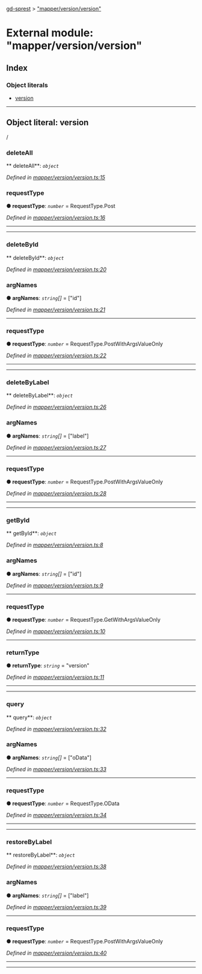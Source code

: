 [gd-sprest](../README.md) > ["mapper/version/version"](../modules/_mapper_version_version_.md)



# External module: "mapper/version/version"

## Index

### Object literals

* [version](_mapper_version_version_.md#version)



---
<a id="version"></a>

## Object literal: version


/


<a id="version.deleteall"></a>

###  deleteAll

** deleteAll**:  *`object`* 

*Defined in [mapper/version/version.ts:15](https://github.com/gunjandatta/sprest/blob/3de79f1/src/mapper/version/version.ts#L15)*




<a id="version.deleteall.requesttype"></a>

###  requestType

**●  requestType**:  *`number`*  =  RequestType.Post

*Defined in [mapper/version/version.ts:16](https://github.com/gunjandatta/sprest/blob/3de79f1/src/mapper/version/version.ts#L16)*





___

___
<a id="version.deletebyid"></a>

###  deleteById

** deleteById**:  *`object`* 

*Defined in [mapper/version/version.ts:20](https://github.com/gunjandatta/sprest/blob/3de79f1/src/mapper/version/version.ts#L20)*




<a id="version.deletebyid.argnames"></a>

###  argNames

**●  argNames**:  *`string`[]*  =  ["id"]

*Defined in [mapper/version/version.ts:21](https://github.com/gunjandatta/sprest/blob/3de79f1/src/mapper/version/version.ts#L21)*





___
<a id="version.deletebyid.requesttype-1"></a>

###  requestType

**●  requestType**:  *`number`*  =  RequestType.PostWithArgsValueOnly

*Defined in [mapper/version/version.ts:22](https://github.com/gunjandatta/sprest/blob/3de79f1/src/mapper/version/version.ts#L22)*





___

___
<a id="version.deletebylabel"></a>

###  deleteByLabel

** deleteByLabel**:  *`object`* 

*Defined in [mapper/version/version.ts:26](https://github.com/gunjandatta/sprest/blob/3de79f1/src/mapper/version/version.ts#L26)*




<a id="version.deletebylabel.argnames-1"></a>

###  argNames

**●  argNames**:  *`string`[]*  =  ["label"]

*Defined in [mapper/version/version.ts:27](https://github.com/gunjandatta/sprest/blob/3de79f1/src/mapper/version/version.ts#L27)*





___
<a id="version.deletebylabel.requesttype-2"></a>

###  requestType

**●  requestType**:  *`number`*  =  RequestType.PostWithArgsValueOnly

*Defined in [mapper/version/version.ts:28](https://github.com/gunjandatta/sprest/blob/3de79f1/src/mapper/version/version.ts#L28)*





___

___
<a id="version.getbyid"></a>

###  getById

** getById**:  *`object`* 

*Defined in [mapper/version/version.ts:8](https://github.com/gunjandatta/sprest/blob/3de79f1/src/mapper/version/version.ts#L8)*




<a id="version.getbyid.argnames-2"></a>

###  argNames

**●  argNames**:  *`string`[]*  =  ["id"]

*Defined in [mapper/version/version.ts:9](https://github.com/gunjandatta/sprest/blob/3de79f1/src/mapper/version/version.ts#L9)*





___
<a id="version.getbyid.requesttype-3"></a>

###  requestType

**●  requestType**:  *`number`*  =  RequestType.GetWithArgsValueOnly

*Defined in [mapper/version/version.ts:10](https://github.com/gunjandatta/sprest/blob/3de79f1/src/mapper/version/version.ts#L10)*





___
<a id="version.getbyid.returntype"></a>

###  returnType

**●  returnType**:  *`string`*  = "version"

*Defined in [mapper/version/version.ts:11](https://github.com/gunjandatta/sprest/blob/3de79f1/src/mapper/version/version.ts#L11)*





___

___
<a id="version.query"></a>

###  query

** query**:  *`object`* 

*Defined in [mapper/version/version.ts:32](https://github.com/gunjandatta/sprest/blob/3de79f1/src/mapper/version/version.ts#L32)*




<a id="version.query.argnames-3"></a>

###  argNames

**●  argNames**:  *`string`[]*  =  ["oData"]

*Defined in [mapper/version/version.ts:33](https://github.com/gunjandatta/sprest/blob/3de79f1/src/mapper/version/version.ts#L33)*





___
<a id="version.query.requesttype-4"></a>

###  requestType

**●  requestType**:  *`number`*  =  RequestType.OData

*Defined in [mapper/version/version.ts:34](https://github.com/gunjandatta/sprest/blob/3de79f1/src/mapper/version/version.ts#L34)*





___

___
<a id="version.restorebylabel"></a>

###  restoreByLabel

** restoreByLabel**:  *`object`* 

*Defined in [mapper/version/version.ts:38](https://github.com/gunjandatta/sprest/blob/3de79f1/src/mapper/version/version.ts#L38)*




<a id="version.restorebylabel.argnames-4"></a>

###  argNames

**●  argNames**:  *`string`[]*  =  ["label"]

*Defined in [mapper/version/version.ts:39](https://github.com/gunjandatta/sprest/blob/3de79f1/src/mapper/version/version.ts#L39)*





___
<a id="version.restorebylabel.requesttype-5"></a>

###  requestType

**●  requestType**:  *`number`*  =  RequestType.PostWithArgsValueOnly

*Defined in [mapper/version/version.ts:40](https://github.com/gunjandatta/sprest/blob/3de79f1/src/mapper/version/version.ts#L40)*





___

___


